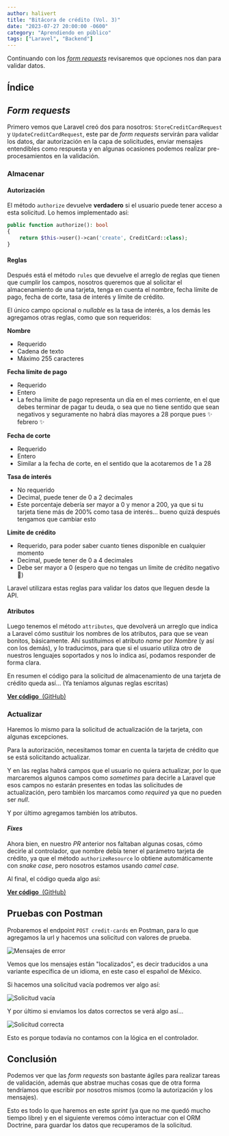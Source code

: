 ```yaml
---
author: halivert
title: "Bitácora de crédito (Vol. 3)"
date: "2023-07-27 20:00:00 -0600"
category: "Aprendiendo en público"
tags: ["Laravel", "Backend"]
---
```


Continuando con los [_form
requests_](https://laravel.com/docs/10.x/validation#form-request-validation)
revisaremos que opciones nos dan para validar datos.

<!-- Seguir leyendo -->

## Índice

## _Form requests_

Primero vemos que Laravel creó dos para nosotros: `StoreCreditCardRequest` y
`UpdateCreditCardRequest`, este par de _form requests_ servirán para validar los
datos, dar autorización en la capa de solicitudes, enviar mensajes entendibles
como respuesta y en algunas ocasiones podemos realizar pre-procesamientos en la
validación.

### Almacenar

#### Autorización

El método `authorize` devuelve **verdadero** si el usuario puede tener acceso a
esta solicitud. Lo hemos implementado así:

```php
public function authorize(): bool
{
    return $this->user()->can('create', CreditCard::class);
}
```

#### Reglas

Después está el método `rules` que devuelve el arreglo de reglas que tienen que
cumplir los campos, nosotros queremos que al solicitar el almacenamiento de una
tarjeta, tenga en cuenta el nombre, fecha límite de pago, fecha de corte, tasa
de interés y límite de crédito.

El único campo opcional o _nullable_ es la tasa de interés, a los demás les
agregamos otras reglas, como que son requeridos:

**Nombre**

- Requerido
- Cadena de texto
- Máximo 255 caracteres

**Fecha límite de pago**

- Requerido
- Entero
- La fecha límite de pago representa un día en el mes corriente, en el que debes
  terminar de pagar tu deuda, o sea que no tiene sentido que sean negativos y
  seguramente no habrá días mayores a 28 porque pues ✨ febrero ✨

**Fecha de corte**

- Requerido
- Entero
- Similar a la fecha de corte, en el sentido que la acotaremos de 1 a 28

**Tasa de interés**

- No requerido
- Decimal, puede tener de 0 a 2 decimales
- Este porcentaje debería ser mayor a 0 y menor a 200, ya que si tu tarjeta
  tiene más de 200% como tasa de interés... bueno quizá después tengamos que
  cambiar esto

**Límite de crédito**

- Requerido, para poder saber cuanto tienes disponible en cualquier momento
- Decimal, puede tener de 0 a 4 decimales
- Debe ser mayor a 0 (espero que no tengas un límite de crédito negativo 😬)

Laravel utilizara estas reglas para validar los datos que lleguen desde la API.

#### Atributos

Luego tenemos el método `attributes`, que devolverá un arreglo que indica a
Laravel cómo sustituir los nombres de los atributos, para que se vean bonitos,
básicamente. Ahí sustituimos el atributo _name_ por _Nombre_ (y así con los
demás), y lo traducimos, para que si el usuario utiliza otro de nuestros
lenguajes soportados y nos lo indica así, podamos responder de forma clara.

En resumen el código para la solicitud de almacenamiento de una tarjeta de
crédito queda así... (Ya teníamos algunas reglas escritas)

<div class="text-center underline mb-4">

[**Ver código**
&nbsp;(GitHub)](https://github.com/halivert/credit-logbook/blob/0c5fc658c12c5fd77abeec0907a3153fd1db2281/app/API/CreditCard/v1/StoreCreditCardRequest.php)

</div>

### Actualizar

Haremos lo mismo para la solicitud de actualización de la tarjeta, con algunas
excepciones.

Para la autorización, necesitamos tomar en cuenta la tarjeta de crédito que se
está solicitando actualizar.

Y en las reglas habrá campos que el usuario no quiera actualizar, por lo que
marcaremos algunos campos como _sometimes_ para decirle a Laravel que esos
campos no estarán presentes en todas las solicitudes de actualización, pero
también los marcamos como _required_ ya que no pueden ser _null_.

Y por último agregamos también los atributos.

#### _Fixes_

Ahora bien, en nuestro _PR_ anterior nos faltaban algunas cosas, cómo decirle al
controlador, que nombre debía tener el parámetro tarjeta de crédito, ya que el
método `authorizeResource` lo obtiene automáticamente con _snake case_, pero
nosotros estamos usando _camel case_.

Al final, el código queda algo así:

<div class="text-center underline mb-4">

[**Ver código**
&nbsp;(GitHub)](https://github.com/halivert/credit-logbook/commit/32ffcf76faab900cca2441bb3169f1a48775dced?diff=unified)

</div>

## Pruebas con Postman

Probaremos el endpoint `POST credit-cards` en Postman, para lo que agregamos la
url y hacemos una solicitud con valores de prueba.

![Mensajes de error](https://github.com/halivert/halivert.github.io/assets/16197249/dcc2e7a2-7875-487a-abaf-a055e3e976aa)

Vemos que los mensajes están "localizados", es decir traducidos a una variante
específica de un idioma, en este caso el español de México.

Si hacemos una solicitud vacía podremos ver algo así:

![Solicitud vacía](https://github.com/halivert/halivert.github.io/assets/16197249/69a3bfb0-d7b3-4a6b-804f-81b4eedd674f)

Y por último si enviamos los datos correctos se verá algo así...

![Solicitud correcta](https://github.com/halivert/halivert.github.io/assets/16197249/1b76d36d-9db1-47a5-afdf-14bc455a1b2c)

Esto es porque todavía no contamos con la lógica en el controlador.

## Conclusión

Podemos ver que las _form requests_ son bastante ágiles para realizar tareas de
validación, además que abstrae muchas cosas que de otra forma tendríamos que
escribir por nosotros mismos (como la autorización y los mensajes).

Esto es todo lo que haremos en este _sprint_ (ya que no me quedó mucho tiempo
libre) y en el siguiente veremos cómo interactuar con el ORM Doctrine, para
guardar los datos que recuperamos de la solicitud.
